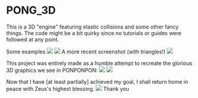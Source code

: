 # PONG_3D
This is a 3D "engine" featuring elastic collisions and some other fancy things.
The code might be a bit quirky since no tutorials or guides were followed at any point.

Some examples
![](https://raw.githubusercontent.com/Theophylactus/PONG_3D/main/img/pong.png)
![](https://raw.githubusercontent.com/Theophylactus/PONG_3D/main/img/pongpong.png)
A more recent screenshot (with triangles!)
![](https://raw.githubusercontent.com/Theophylactus/PONG_3D/main/img/pongpongpong.png)

This project was entirely made as a humble attempt to recreate the glorious 3D graphics we see in PONPONPON:
![](https://raw.githubusercontent.com/Theophylactus/PONG_3D/main/img/carousel.jpg)
![](https://raw.githubusercontent.com/Theophylactus/PONG_3D/main/img/feet.jpg)

Now that I have [at least partially] achieved my goal, I shall return home in peace with Zeus's highest blessing.
![](https://raw.githubusercontent.com/Theophylactus/PONG_3D/main/img/cardinal.png)
Thank you
